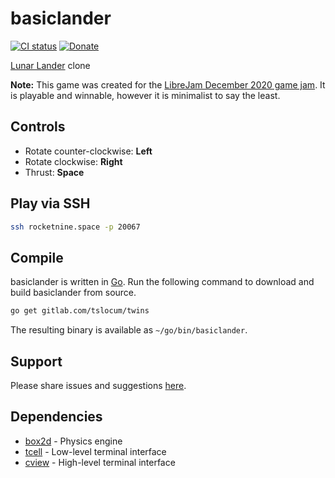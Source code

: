 # basiclander
[![CI status](https://gitlab.com/tslocum/basiclander/badges/master/pipeline.svg)](https://gitlab.com/tslocum/basiclander/commits/master)
[![Donate](https://img.shields.io/liberapay/receives/rocketnine.space.svg?logo=liberapay)](https://liberapay.com/rocketnine.space)

[Lunar Lander](https://en.wikipedia.org/wiki/Lunar_Lander_(1979_video_game)) clone

**Note:** This game was created for the [LibreJam December 2020 game jam](https://leagueh.xyz/en/jam.html).
It is playable and winnable, however it is minimalist to say the least.

## Controls

- Rotate counter-clockwise: **Left**
- Rotate clockwise: **Right**
- Thrust: **Space**

## Play via SSH

```bash
ssh rocketnine.space -p 20067
```

## Compile

basiclander is written in [Go](https://golang.org). Run the following command to
download and build basiclander from source.

```bash
go get gitlab.com/tslocum/twins
```

The resulting binary is available as `~/go/bin/basiclander`.

## Support

Please share issues and suggestions [here](https://gitlab.com/tslocum/basiclander/issues).

## Dependencies

- [box2d](https://github.com/ByteArena/box2d) - Physics engine
- [tcell](https://github.com/gdamore/tcell) - Low-level terminal interface
- [cview](https://gitlab.com/tslocum/cview) - High-level terminal interface
